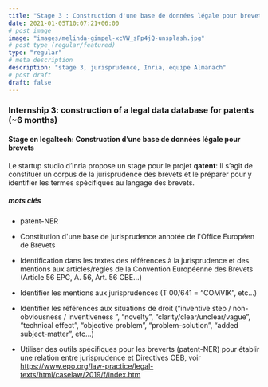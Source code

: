 ```yaml
---
title: "Stage 3 : Construction d'une base de données légale pour brevets (6 mois)"
date: 2021-01-05T10:07:21+06:00
# post image
image: "images/melinda-gimpel-xcVW_sFp4jQ-unsplash.jpg"
# post type (regular/featured)
type: "regular"
# meta description
description: "stage 3, jurisprudence, Inria, équipe Almanach"
# post draft
draft: false
---
```


### Internship 3: construction of a legal data database for patents (~6 months)

#### Stage en legaltech: Construction d’une base de données légale pour brevets

Le startup studio d’Inria propose un stage pour le projet **qatent**: Il s’agit de constituer un corpus de la jurisprudence des brevets et le préparer pour y identifier les termes spécifiques au langage des brevets.

##### mots clés
* patent-NER 
* Constitution d'une base de jurisprudence annotée de l'Office Européen de Brevets
* Identification dans les textes des références à la jurisprudence et des mentions aux articles/règles de la Convention Européenne des Brevets (Article 56 EPC, A. 56, Art. 56 CBE…)
* Identifier les mentions aux jurisprudences (T 00/641 = “COMVIK”, etc…)
* Identifier les références aux situations de droit (“inventive step / non-obviousness / inventiveness ”, “novelty”, “clarity/clear/unclear/vague”, “technical effect”, “objective problem”, “problem-solution”, “added subject-matter”, etc...)

* Utiliser des outils spécifiques pour les breverts (patent-NER) pour établir une relation entre jurisprudence et Directives OEB, voir https://www.epo.org/law-practice/legal-texts/html/caselaw/2019/f/index.htm 

<!-- 
Feedback legal intelligent avant soumission de demande de brevet
prédiction de l’examination de brevets
Création d’un corpus des étapes d’examination de brevets : 
versions alignées de la demande
Annotation du retour des examinateurs dans le texte original
Visualisation des changements
Prédiction des régions susceptibles à changer
Prédiction des changements -->

